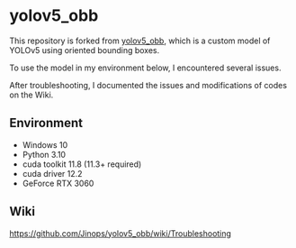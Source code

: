 # yolov5_obb
This repository is forked from [yolov5_obb](https://github.com/hukaixuan19970627), which is a custom model of YOLOv5 using oriented bounding boxes.

To use the model in my environment below, I encountered several issues.

After troubleshooting, I documented the issues and modifications of codes on the Wiki.

## Environment

- Windows 10
- Python 3.10
- cuda toolkit 11.8 (11.3+ required)
- cuda driver 12.2
- GeForce RTX 3060

## Wiki
https://github.com/Jinops/yolov5_obb/wiki/Troubleshooting
